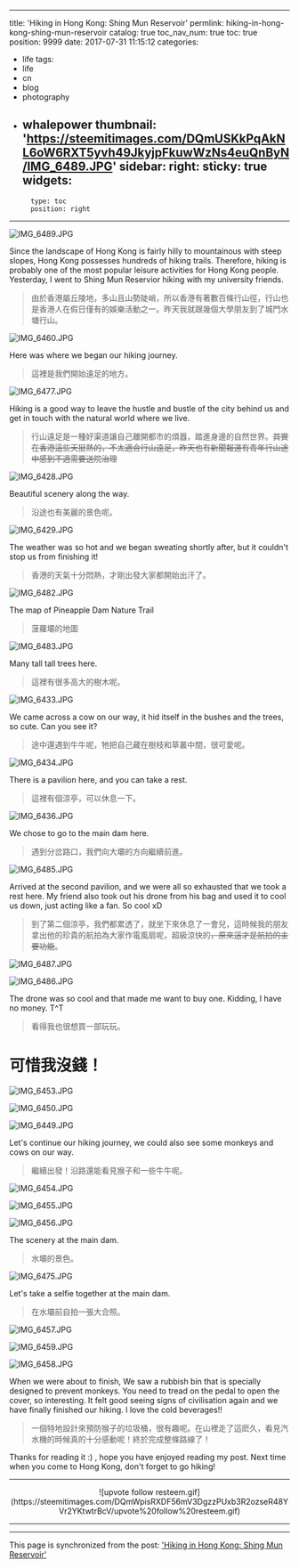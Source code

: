 
---
title: 'Hiking in Hong Kong: Shing Mun Reservoir'
permlink: hiking-in-hong-kong-shing-mun-reservoir
catalog: true
toc_nav_num: true
toc: true
position: 9999
date: 2017-07-31 11:15:12
categories:
- life
tags:
- life
- cn
- blog
- photography
- whalepower
thumbnail: 'https://steemitimages.com/DQmUSKkPqAkNL6oW6RXT5yvh49JkyjpFkuwWzNs4euQnByN/IMG_6489.JPG'
sidebar:
    right:
        sticky: true
widgets:
    -
        type: toc
        position: right
---


![IMG_6489.JPG](https://steemitimages.com/DQmUSKkPqAkNL6oW6RXT5yvh49JkyjpFkuwWzNs4euQnByN/IMG_6489.JPG)




Since the landscape of Hong Kong is fairly hilly to mountainous with steep slopes, Hong Kong possesses hundreds of hiking trails. Therefore, hiking is probably one of the most popular leisure activities for Hong Kong people. Yesterday, I went to Shing Mun Reservior hiking with my university friends. 

> 由於香港屬丘陵地，多山且山勢陡峭，所以香港有著數百條行山徑，行山也是香港人在假日僅有的娛樂活動之一。昨天我就跟幾個大學朋友到了城門水塘行山。


![IMG_6460.JPG](https://steemitimages.com/DQmZ5qg8eT968k3AJjbufhyLkPkPTH6hoFjjsby7tJLcSsD/IMG_6460.JPG)

Here was where we began our hiking journey. 

> 這裡是我們開始遠足的地方。

![IMG_6477.JPG](https://steemitimages.com/DQmchxBdfXNrUg5DuB9rgEXNA6NyPBcpqMJXqx88E7w1CRL/IMG_6477.JPG)

Hiking is a good way to leave the hustle and bustle of the city behind us and get in touch with the natural world where we live.



> 行山遠足是一種好渠道讓自己離開都市的煩囂，踏進身邊的自然世界。~~其實在香港這些天挺熱的，不太適合行山遠足，昨天也有新聞報道有青年行山途中感到不適需要送院治理~~

![IMG_6428.JPG](https://steemitimages.com/DQmWuRWYNzvGvzqqC2f3zfWtniSzWywGtY2TwvTvRHZSQmW/IMG_6428.JPG)

Beautiful scenery along the way.

> 沿途也有美麗的景色呢。


![IMG_6429.JPG](https://steemitimages.com/DQmYtxSGWsN9CzFSgXnAmv9tuFLt4GBkxBMch8uUGh2Bw7A/IMG_6429.JPG)

The weather was so hot and we began sweating shortly after, but it couldn't stop us from finishing it!

> 香港的天氣十分悶熱，才剛出發大家都開始出汗了。

![IMG_6482.JPG](https://steemitimages.com/DQmd6MevwYBCQzZAtN5fq3GUxdFNjhBfqMsjFWuQUpPDSdS/IMG_6482.JPG)

The map of Pineapple Dam Nature Trail

> 菠蘿壩的地圖

![IMG_6483.JPG](https://steemitimages.com/DQmVKUdbyHCKoXo2pVQv11EfTWGr3vwt98P5yaky46EzTsx/IMG_6483.JPG)

Many tall tall trees here.

> 這裡有很多高大的樹木呢。

![IMG_6433.JPG](https://steemitimages.com/DQmchBA84UmFEtA3fUpj5QdMfVxvrH1gBD8k7nfxSTRseXR/IMG_6433.JPG)


We came across a cow on our way, it hid itself in the bushes and the trees, so cute. Can you see it?

> 途中還遇到牛牛呢，牠把自己藏在樹枝和草叢中間，很可愛呢。


![IMG_6434.JPG](https://steemitimages.com/DQmTYWDs2ygdq6VRCz6zv2bx4UU7zoBFJTzhhrFAEQzjvVC/IMG_6434.JPG)

There is a pavilion here, and you can take a rest.

> 這裡有個涼亭，可以休息一下。


![IMG_6436.JPG](https://steemitimages.com/DQmX6UaMpxbWhx4EU3RNqZnuycqpWXxBXn2ht4pUA6fBjho/IMG_6436.JPG)

We chose to go to the main dam here. 

> 遇到分岔路口，我們向大壩的方向繼續前進。


![IMG_6485.JPG](https://steemitimages.com/DQmPvVaw3qLfCa9pWnD1jYyrZn9jT8hQ8r4qJi3H3pswd37/IMG_6485.JPG)

Arrived at the second pavilion, and we were all so exhausted that we took a rest here. My friend also took out his drone from his bag and used it to cool us down, just acting like a fan. So cool xD


> 到了第二個涼亭，我們都累透了，就坐下來休息了一會兒，這時候我的朋友拿出他的珍貴的航拍為大家作電風扇呢，超級涼快的~~，原來這才是航拍的主要功能~~。

![IMG_6487.JPG](https://steemitimages.com/DQmbbQjtWZNYba8YEDV6ie9rmJJmu5cohn7Lk4mxow9JDZt/IMG_6487.JPG)

![IMG_6486.JPG](https://steemitimages.com/DQmPXjD1Gz3tpKde366Ft4dMKFNx9d4HCRtga4Uxfj1gQny/IMG_6486.JPG)

The drone was so cool and that made me want to buy one. Kidding, I have no money. T^T

> 看得我也很想買一部玩玩。

# 可惜我沒錢！

![IMG_6453.JPG](https://steemitimages.com/DQmVPDPkrFTSiNRxivZCFWD7UHsT98JCAdfQKLusn38DXZC/IMG_6453.JPG)

![IMG_6450.JPG](https://steemitimages.com/DQmRpWbnZpExr3MEfVvq4ZZjKuWDkhoR6gvxXogxmPD1Puy/IMG_6450.JPG)

![IMG_6449.JPG](https://steemitimages.com/DQmUjWsYrdZD9wbTVd7CkVBJk6zfb1qDkyK3t2UYpewJDYR/IMG_6449.JPG)

Let's continue our hiking journey, we could also see some monkeys and cows on our way.

> 繼續出發！沿路還能看見猴子和一些牛牛呢。

![IMG_6454.JPG](https://steemitimages.com/DQmVQyDLH3dNFFX8SYUZjPRvyXYG5HahQ54CmUy6oYF2twE/IMG_6454.JPG)

![IMG_6455.JPG](https://steemitimages.com/DQmYyukrgtSJJsqsRrXEeZfywBghixkJys7J3XRCRBkfMvk/IMG_6455.JPG)

![IMG_6456.JPG](https://steemitimages.com/DQmWHtkp1DKXbmS5FQ9uKiUzCU6hVMKkHKJNS4CGvAFgaLK/IMG_6456.JPG)

The scenery at the main dam.

> 水壩的景色。

![IMG_6475.JPG](https://steemitimages.com/DQmNbjBk7nSHzLKAycHpzgP5KqZRYHzfKmaoVBSrDhyzXnj/IMG_6475.JPG)

Let's take a selfie together at the main dam.

> 在水壩前自拍一張大合照。



![IMG_6457.JPG](https://steemitimages.com/DQmPn4tDtPwFTxU4nHUZAHuAPhFx16UXz5eP7wHqXUmv7Lo/IMG_6457.JPG)


![IMG_6459.JPG](https://steemitimages.com/DQmQR2Wh7d2MrvbA6ZAx1vZWqHB5FVmPbEUuSAoLPbcmS8S/IMG_6459.JPG)

 ![IMG_6458.JPG](https://steemitimages.com/DQmTCgJL8zZC7E7hUcvCCXvWmHrT2PvGXJuMoguwEg1NEei/IMG_6458.JPG)


When we were about to finish, We saw a rubbish bin that is specially designed to prevent monkeys. You need to tread on the pedal to open the cover, so interesting. It felt good seeing signs of civilisation again and we have finally finished our hiking. I love the cold beverages!!

> 一個特地設計來預防猴子的垃圾桶，很有趣呢。在山裡走了這麽久，看見汽水機的時候真的十分感動呢！終於完成整條路線了！




Thanks for reading it :) , hope you have enjoyed reading my post. Next time when you come to Hong Kong, don't forget to go hiking!



<hr>

<center>
![upvote follow resteem.gif](https://steemitimages.com/DQmWpisRXDF56mV3DgzzPUxb3R2ozseR48YVr2YKtwtrBcV/upvote%20follow%20resteem.gif)
</center>

<hr>

- - -

This page is synchronized from the post: ['Hiking in Hong Kong: Shing Mun Reservoir'](https://steemit.com/@htliao/hiking-in-hong-kong-shing-mun-reservoir)
